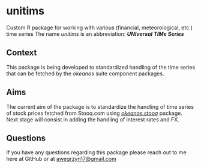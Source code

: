 # unitims
Custom R package for working with various (financial, meteorological, etc.) time series
The name *unitims* is an abbreviation: ***UNIversal TIMe Series***

## Context
This package is being developed to standardized handling of the time series that can be fetched by the *okeanos* suite component packages.

## Aims
The current aim of the package is to standardize the handling of time series of stock prices fetched from Stooq.com using [*okeanos.stooq*](https://github.com/wegar-2/okeanos.stooq) package.
Next stage will consist in adding the handling of interest rates and FX.

## Questions
If you have any questions regarding this package please reach out to me here at GitHub or at awegrzyn17@gmail.com
